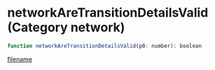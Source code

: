 # networkAreTransitionDetailsValid (Category network)

```js
function networkAreTransitionDetailsValid(p0: number): boolean
```

[filename](networkAreTransitionDetailsValid_m.md ':include')